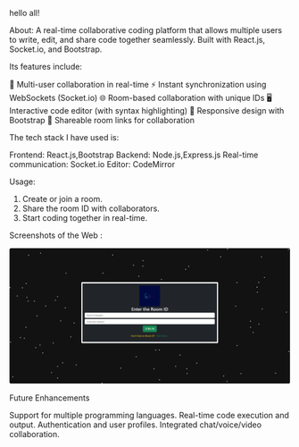 hello all!

About:
A real-time collaborative coding platform that allows multiple users to write, edit, and share code together seamlessly. Built with React.js, Socket.io, and Bootstrap.

Its features include:

👥 Multi-user collaboration in real-time
⚡ Instant synchronization using WebSockets (Socket.io)
🌐 Room-based collaboration with unique IDs
🖥️ Interactive code editor (with syntax highlighting)
🎨 Responsive design with Bootstrap
🔗 Shareable room links for collaboration

The tech stack I have used is:

Frontend: React.js,Bootstrap
Backend: Node.js,Express.js
Real-time communication: Socket.io
Editor: CodeMirror 

Usage:

1. Create or join a room.
2. Share the room ID with collaborators.
3. Start coding together in real-time.

Screenshots of the Web :

![alt text](image.png)

Future Enhancements

Support for multiple programming languages.
Real-time code execution and output.
Authentication and user profiles.
Integrated chat/voice/video collaboration.